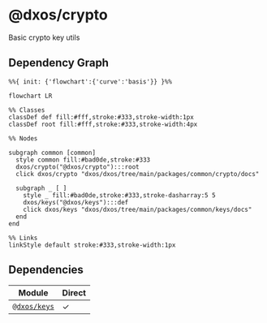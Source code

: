 # @dxos/crypto

Basic crypto key utils

## Dependency Graph

```mermaid
%%{ init: {'flowchart':{'curve':'basis'}} }%%

flowchart LR

%% Classes
classDef def fill:#fff,stroke:#333,stroke-width:1px
classDef root fill:#fff,stroke:#333,stroke-width:4px

%% Nodes

subgraph common [common]
  style common fill:#bad0de,stroke:#333
  dxos/crypto("@dxos/crypto"):::root
  click dxos/crypto "dxos/dxos/tree/main/packages/common/crypto/docs"

  subgraph _ [ ]
    style _ fill:#bad0de,stroke:#333,stroke-dasharray:5 5
    dxos/keys("@dxos/keys"):::def
    click dxos/keys "dxos/dxos/tree/main/packages/common/keys/docs"
  end
end

%% Links
linkStyle default stroke:#333,stroke-width:1px
```

## Dependencies

| Module | Direct |
|---|---|
| [`@dxos/keys`](../../keys/docs/README.md) | &check; |
